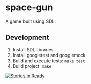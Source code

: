# space-gun
A game built using SDL.

## Development
1. Install SDL libraries
2. Install googletest and googlemock
3. Build and execute tests: `make test`
4. Build project: `make`

[![Stories in Ready](https://badge.waffle.io/msecret/space-gun.svg?label=ready&title=Ready)](http://waffle.io/msecret/space-gun)
